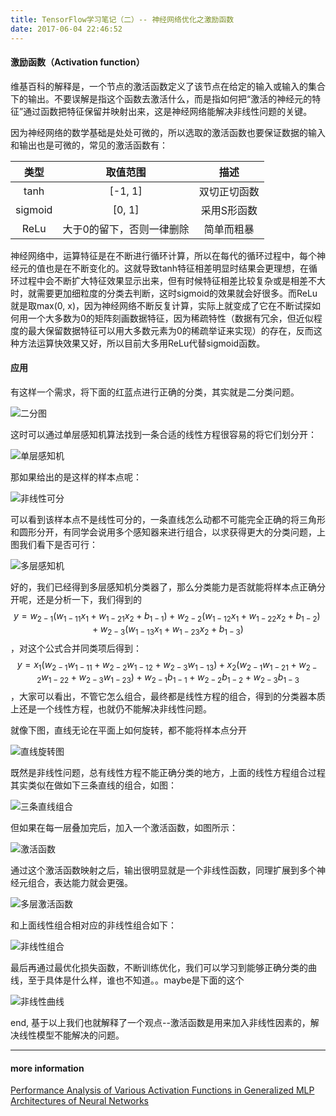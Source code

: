```yaml
---
title: TensorFlow学习笔记（二）-- 神经网络优化之激励函数
date: 2017-06-04 22:46:52
---
```

#### 激励函数（Activation function）
维基百科的解释是，一个节点的激活函数定义了该节点在给定的输入或输入的集合下的输出。不要误解是指这个函数去激活什么，而是指如何把“激活的神经元的特征”通过函数把特征保留并映射出来，这是神经网络能解决非线性问题的关键。

因为神经网络的数学基础是处处可微的，所以选取的激活函数也要保证数据的输入和输出也是可微的，常见的激活函数有：

| 类型 | 取值范围 | 描述 |
| :--: | :--: | :--: |
| tanh | [-1, 1] | 双切正切函数 |
| sigmoid | [0, 1] | 采用S形函数 |
| ReLu | 大于0的留下，否则一律删除 | 简单而粗暴 |

神经网络中，运算特征是在不断进行循环计算，所以在每代的循环过程中，每个神经元的值也是在不断变化的。这就导致tanh特征相差明显时结果会更理想，在循环过程中会不断扩大特征效果显示出来，但有时候特征相差比较复杂或是相差不大时，就需要更加细粒度的分类去判断，这时sigmoid的效果就会好很多。而ReLu就是取max(0, x)，因为神经网络不断反复计算，实际上就变成了它在不断试探如何用一个大多数为0的矩阵刻画数据特征，因为稀疏特性（数据有冗余，但近似程度的最大保留数据特征可以用大多数元素为0的稀疏举证来实现）的存在，反而这种方法运算快效果又好，所以目前大多用ReLu代替sigmoid函数。

#### 应用
有这样一个需求，将下面的红蓝点进行正确的分类，其实就是二分类问题。

![二分图](http://i2.muimg.com/595056/6c5bc6ddfcab0fb3.jpg)

这时可以通过单层感知机算法找到一条合适的线性方程很容易的将它们划分开：

![单层感知机](http://i2.muimg.com/595056/929dab4a213ee96a.png)

那如果给出的是这样的样本点呢：

![非线性可分](http://i2.muimg.com/595056/b70d38949f806094.png)

可以看到该样本点不是线性可分的，一条直线怎么动都不可能完全正确的将三角形和圆形分开，有同学会说用多个感知器来进行组合，以求获得更大的分类问题，上图我们看下是否可行：

![多层感知机](http://i2.muimg.com/595056/ed74bdd42f1989bf.png)

好的，我们已经得到多层感知机分类器了，那么分类能力是否就能将样本点正确分开呢，还是分析一下，我们得到的$$y=w_{2-1}(w_{1-11}x_1+w_{1-21}x_2+b_{1-1})+w_{2-2}(w_{1-12}x_1+w_{1-22}x_2+b_{1-2})+w_{2-3}(w_{1-13}x_1+w_{1-23}x_2+b_{1-3})$$，对这个公式合并同类项后得到：$$y=x_1(w_{2-1}w_{1-11}+w_{2-2}w_{1-12}+w_{2-3}w_{1-13})+x_2(w_{2-1}w_{1-21}+w_{2-2}w_{1-22}+w_{2-3}w_{1-23})+w_{2-1}b_{1-1}+w_{2-2}b_{1-2}+w_{2-3}b_{1-3}$$，大家可以看出，不管它怎么组合，最终都是线性方程的组合，得到的分类器本质上还是一个线性方程，也就仍不能解决非线性问题。
<script type="math/tex">y=w_{2-1}(w_{1-11}x_1+w_{1-21}x_2+b_{1-1})+w_{2-2}(w_{1-12}x_1+w_{1-22}x_2+b_{1-2})+w_{2-3}(w_{1-13}x_1+w_{1-23}x_2+b_{1-3})</script>

就像下图，直线无论在平面上如何旋转，都不能将样本点分开

![直线旋转图](http://i2.muimg.com/595056/cf5196e334dbb297.png)

既然是非线性问题，总有线性方程不能正确分类的地方，上面的线性方程组合过程其实类似在做如下三条直线的组合，如图：

![三条直线组合](http://i2.muimg.com/595056/27f2d5de68f6b618.png)

但如果在每一层叠加完后，加入一个激活函数，如图所示：

![激活函数](http://i2.muimg.com/595056/25e2ddde47f58fe1.png)

通过这个激活函数映射之后，输出很明显就是一个非线性函数，同理扩展到多个神经元组合，表达能力就会更强。

![多层激活函数](http://i2.muimg.com/595056/fa2ad3f936a1666c.png)

和上面线性组合相对应的非线性组合如下：

![非线性组合](http://i2.muimg.com/595056/c294355fe819f019.png)

最后再通过最优化损失函数，不断训练优化，我们可以学习到能够正确分类的曲线，至于具体是什么样，谁也不知道。。maybe是下面的这个

![非线性曲线](http://i2.muimg.com/595056/99159ff7f409599e.png)

end, 基于以上我们也就解释了一个观点--激活函数是用来加入非线性因素的，解决线性模型不能解决的问题。


***
#### more information
[Performance Analysis of Various Activation Functions in
Generalized MLP Architectures of Neural Networks](http://citeseerx.ist.psu.edu/viewdoc/download?doi=10.1.1.740.9413&rep=rep1&type=pdf)